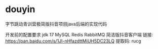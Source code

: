 # douyin

字节跳动青训营极简版抖音项目java后端的实现代码

开发前的配置要求
jdk 17
MySQL
Redis
RabbitMQ
简洁版抖音客户端
链接: https://pan.baidu.com/s/1Jl-nHfazdttMiUH5DC23LQ 
提取码: rucg 
